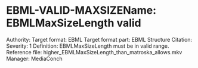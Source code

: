 # EBML-VALID-MAXSIZEName: EBMLMaxSizeLength valid
Authority: 
Target format: EBML
Target format part: EBML Structure
Citation: 
Severity: 1
Definition: EBMLMaxSizeLength must be in valid range.
Reference file: higher_EBMLMaxSizeLength_than_matroska_allows.mkv
Manager: MediaConch
